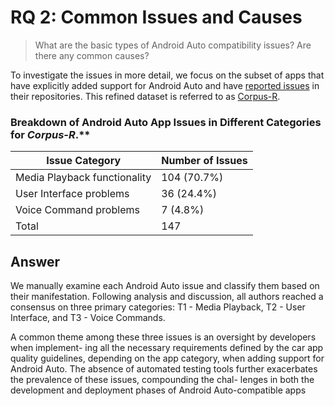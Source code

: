 # RQ 2: Common Issues and Causes

> What are the basic types of Android Auto compatibility issues? Are there any common causes?

To investigate the issues in more detail, we focus on
the subset of apps that have explicitly added support for Android
Auto and have [reported issues](/RQs/RQ2/Issues.csv) in their repositories. This refined
dataset is referred to as [Corpus-R](/RQs/RQ2/Corpus-R.csv).

### Breakdown of Android Auto App Issues in Different Categories for *Corpus-R*.**

| Issue Category | Number of Issues |
|----------------|------------------|
| Media Playback functionality | 104 (70.7%) |
| User Interface problems | 36 (24.4%) |
| Voice Command problems | 7 (4.8%) |
| Total | 147 |

## Answer

We manually examine each Android Auto issue and classify them based on their manifestation. Following analysis and discussion, all authors reached a consensus on three primary categories: T1 - Media Playback, T2 - User Interface, and T3 - Voice Commands.

A common theme among
these three issues is an oversight by developers when implement-
ing all the necessary requirements defined by the car app quality
guidelines, depending on the app category, when adding support
for Android Auto. The absence of automated testing tools further exacerbates the prevalence of these issues, compounding the chal-
lenges in both the development and deployment phases of Android
Auto-compatible apps

